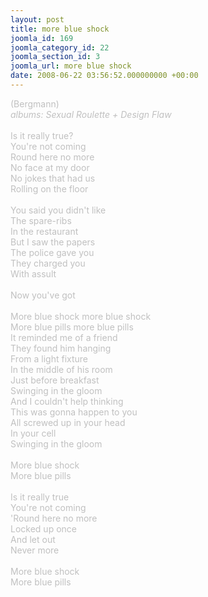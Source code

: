 ```yaml
---
layout: post
title: more blue shock
joomla_id: 169
joomla_category_id: 22
joomla_section_id: 3
joomla_url: more blue shock
date: 2008-06-22 03:56:52.000000000 +00:00
---
```

<span style="color: #c0c0c0">(Bergmann)<br />
<i>albums: Sexual Roulette + Design Flaw</i><br />
<br />
Is it really true?<br />
You're not coming<br />
Round here no more<br />
No face at my door<br />
No jokes that had us<br />
Rolling on the floor<br />
<br />
You said you didn't like<br />
The spare-ribs<br />
In the restaurant<br />
But I saw the papers<br />
The police gave you<br />
They charged you<br />
With assult<br />
<br />
Now you've got<br />
<br />
More blue shock more blue shock<br />
More blue pills more blue pills<br />
It reminded me of a friend<br />
They found him hanging<br />
From a light fixture<br />
In the middle of his room<br />
Just before breakfast<br />
Swinging in the gloom<br />
And I couldn't help thinking<br />
This was gonna happen to you<br />
All screwed up in your head<br />
In your cell<br />
Swinging in the gloom<br />
<br />
More blue shock<br />
More blue pills<br />
<br />
Is it really true<br />
You're not coming<br />
'Round here no more<br />
Locked up once<br />
And let out<br />
Never more<br />
<br />
More blue shock<br />
More blue pills</span>

